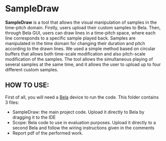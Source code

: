 # SampleDraw
**SampleDraw** is  a tool that allows the visual manipulation of samples in the time-pitch domain. Firstly, users upload their custom samples to Bela. Then, through Bela GUI, users can draw lines in a time-pitch space, where each line corresponds to a specific sample played back. Samples are manipulated in the time domain for changing their duration and pitch according to the drawn lines. We used a simple method based on circular buffers that allows both time-scale modification and also pitch-scale modification of the samples. The tool allows the simultaneous playing of several samples at the same time, and it allows the user to upload up to four different custom samples.

## HOW TO USE:
First of all, you will need a [Bela](https://bela.io/) device to run the code. 
This folder contains 3 files:

- SampleDraw: the main project code. Upload it directly to Bela by dragging it to the IDE
- Scope: Bela code to use in evaluation purposes. Upload it directly to a second Bela and follow the wiring instructions given in the comments
- Report pdf of the performed work. 

